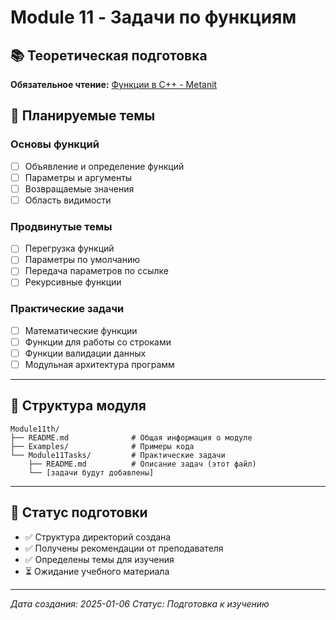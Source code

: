 # Module 11 - Задачи по функциям

## 📚 Теоретическая подготовка

**Обязательное чтение:** [Функции в C++ - Metanit](https://metanit.com/cpp/tutorial/3.1.php)

## 🎯 Планируемые темы

### Основы функций
- [ ] Объявление и определение функций
- [ ] Параметры и аргументы
- [ ] Возвращаемые значения
- [ ] Область видимости

### Продвинутые темы
- [ ] Перегрузка функций
- [ ] Параметры по умолчанию
- [ ] Передача параметров по ссылке
- [ ] Рекурсивные функции

### Практические задачи
- [ ] Математические функции
- [ ] Функции для работы со строками
- [ ] Функции валидации данных
- [ ] Модульная архитектура программ

---

## 📂 Структура модуля

```
Module11th/
├── README.md              # Общая информация о модуле
├── Examples/              # Примеры кода
└── Module11Tasks/         # Практические задачи
    ├── README.md          # Описание задач (этот файл)
    └── [задачи будут добавлены]
```

---

## 🔄 Статус подготовки

- ✅ Структура директорий создана
- ✅ Получены рекомендации от преподавателя
- ✅ Определены темы для изучения
- ⏳ Ожидание учебного материала

---
*Дата создания: 2025-01-06*
*Статус: Подготовка к изучению*